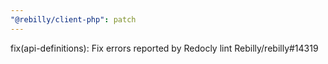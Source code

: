 ```yaml
---
"@rebilly/client-php": patch
---
```


fix(api-definitions): Fix errors reported by Redocly lint Rebilly/rebilly#14319
